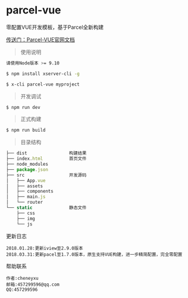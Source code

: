 # parcel-vue
零配置VUE开发模板，基于Parcel全新构建

[传送门：Parcel-VUE官网文档](http://parcel.xserver.top)

> 使用说明

```bash
请使用Node版本 >= 9.10
```

```bash
$ npm install xserver-cli -g

$ x-cli parcel-vue myproject
```

> 开发调试
```bash
$ npm run dev
```

> 正式构建
```bash
$ npm run build
```

>目录结构
```js
├── dist                构建结果
├── index.html          首页文件
├── node_modules
├── package.json
├── src                 开发源码
│   ├── App.vue
│   ├── assets
│   ├── components
│   ├── main.js
│   └── router
└── static              静态文件
    ├── css
    ├── img
    └── js
```

更新日志
>
	2018.01.28:更新iview至2.9.0版本
	2018.03.31:更新pacel至1.7.0版本，原生支持VUE构建，进一步精简配置，完全零配置

帮助联系
>
	作者:cheneyxu
	邮箱:457299596@qq.com
	QQ:457299596

